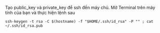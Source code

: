 Tạo public_key và private_key để ssh đến máy chủ. Mở Terminal trên máy tính của bạn và thực hiện lệnh sau

```
ssh-keygen -t rsa -C $(hostname) -f "$HOME/.ssh/id_rsa" -P "" ; cat ~/.ssh/id_rsa.pub
```


